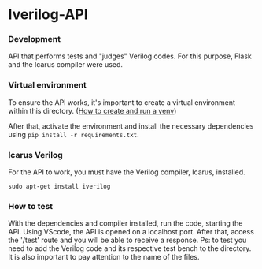 # Iverilog-API

### Development
API that performs tests and "judges" Verilog codes. 
For this purpose, Flask and the Icarus compiler were used.

### Virtual environment
To ensure the API works, it's important to create a virtual environment within this directory. ([How to create and run a venv](https://www.treinaweb.com.br/blog/criando-ambientes-virtuais-para-projetos-python-com-o-virtualenv))

After that, activate the environment and install the necessary dependencies using `pip install -r requirements.txt`.

### Icarus Verilog
For the API to work, you must have the Verilog compiler, Icarus, installed.
```
sudo apt-get install iverilog
```

### How to test
With the dependencies and compiler installed, run the code, starting the API. Using VScode, the API is opened on a localhost port. After that, access the '/test' route and you will be able to receive a response. 
Ps: to test you need to add the Verilog code and its respective test bench to the directory. It is also important to pay attention to the name of the files.